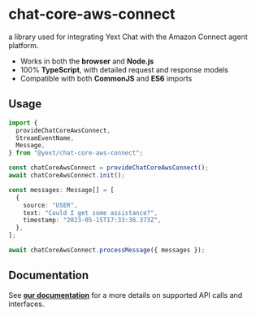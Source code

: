 # chat-core-aws-connect

a library used for integrating Yext Chat with the Amazon Connect agent platform.

- Works in both the **browser** and **Node.js**
- 100% **TypeScript**, with detailed request and response models
- Compatible with both **CommonJS** and **ES6** imports

## Usage

```typescript
import {
  provideChatCoreAwsConnect,
  StreamEventName,
  Message,
} from "@yext/chat-core-aws-connect";

const chatCoreAwsConnect = provideChatCoreAwsConnect();
await chatCoreAwsConnect.init();

const messages: Message[] = [
  {
    source: "USER",
    text: "Could I get some assistance?",
    timestamp: "2023-05-15T17:33:38.373Z",
  },
];

await chatCoreAwsConnect.processMessage({ messages });
```

## Documentation

See **[our documentation](./docs/chat-core-aws-connect.md)** for a more details on supported API calls and interfaces.
